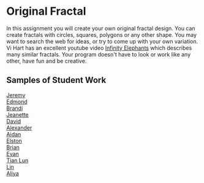 Original Fractal
===============

In this assignment you will create your own original fractal design. You can create  fractals with circles, squares, polygons or any other shape. You may want to search the web for ideas, or try to come up with your own variation. Vi Hart has an excellent youtube video [Infinity Elephants](https://www.youtube.com/watch?v=DK5Z709J2eo) which describes many similar fractals. Your program doesn't have to look or work like any other, have fun and be creative.

Samples of Student Work
-----------------------
[Jeremy](http://gitrektapcs.github.io/OriginalFractal/)  
[Edmond](http://edmondsitu.github.io/OriginalFractal/)  
[Brandi](http://brw1221.github.io/OriginalFractal/)  
[Jeanette](http://roquefortt.github.io/OriginalFractal/)  
[David](http://unuse45.github.io/OriginalFractal/)  
[Alexander](http://alzhu1.github.io/OriginalFractal/)  
[Aidan](https://hakyojin.github.io/OriginalFractal/)  
[Elston](http://458elma.github.io/OriginalFractal/)  
[Brian](http://librian415.github.io/OriginalFractal/)  
[Evan](http://evhuang.github.io/OriginalFractal/)  
[Tian Lun](http://tianlunlee.github.io/OriginalFractal/)  
[Lin](http://lin00.github.io/OriginalFractal/)  
[Aliya](http://aliyachambless.github.io/OriginalFractal/)  

